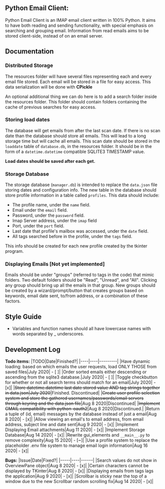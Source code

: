 ## Python Email Client:
Python Email Client is an IMAP email client written in 100% Python. It aims to have both reading and sending functionality, with special emphasis on searching and grouping email. Information from read emails aims to be stored client-side, instead of on an email server.

## Documentation

### Distributed Storage

The resources folder will have several files representing each and every email file stored. Each email will be stored in a file for easy access. This data serialization will be done with **CPickle**

An optional additional thing we can do here is to add a search folder inside the resources folder. This folder should contain folders containing the cache of previous searches for easy access.

### Storing load dates

The database will get emails from after the last scan date. If there is no scan date than the database should store all emails. This will lead to a long storage time but will cache all emails. This scan date should be stored in the `loaddate` table of `database.db`, in the resources folder. It should be in the form of a `datetime.datetime` compatible SQLITE3 TIMESTAMP value.

**Load dates should be saved after each get.**

### Storage Database

The storage database (`manager.db`) is intended to replace the `data.json` file storing dates and configuration info. The new table in the database should store profile information in a table called `profiles`. This data should include:

* The profile name, under the `name` field.
* Email under the `email` field.
* Password, under the `password` field.
* Imap Server address, under the `imap` field
* Port, under the `port` field.
* Last date that profile's mailbox was accessed, under the `date` field.
* All tags searched before in the profile, under the `tags` field.

This info should be created for each new profile created by the tkinter program.

### Displaying Emails [Not yet implemented]

Emails should be under "groups" (referred to tags in the code) that mimic folders. Two default folders should be "Read", "Unread", and "All". Clicking any group should bring up all the emails in that group. New groups should be created by a wizard/prompt/button that creates groups based on keywords, email date sent, to/from address, or a combination of these factors.

## Style Guide

* Variables and function names should all have lowercase names with words separated by _ underscores.

## Development Log

**Todo items:**
|TODO|Date|Finished?|
|----|----|---------|
|Have dynamic loading: based on which emails the user requests, load ONLY THOSE from saved files|July 2020| - [ ]|
|Order sorted emails either descending or ascending from the sqlite3 database.|July 2020| - [ ]|
|Toggle checkbutton for whether or not all search terms should match for an email|July 2020| - [x]|
|~~Store datetime.datetime last date stored value AND tag strings together in data.json|July 2020~~|Finished. Discontinued|
|~~Create user profile selection system and store the gathered usernames/passwords/email servers through keyring and the data.json file~~|Aug 8 2020|Discontinued|
|~~Implement GMAIL compatibility with python-oauth2~~|Aug 8 2020|Discontinued.|
|Return a tuple of (id, email) messages by the database instead of just a email|Aug 8 2020| - [x]|
|Allow viewing an email's to email address, from email address, subject line and date sent|Aug 9 2020| - [x]|
|Implement Displaying Email attachments|Aug 11 2020| - [x]|
|Implement Storage Database|Aug 14 2020| - [x]|
|Rewrite gui_elements and `__main__.py` to remove complexity|Aug 15 2020| - [~]|
|Use a profile system to replace the placeholder .env file system to manage email login information|Aug 16 2020| - [x]|

**Bugs:**
|Issue|Date|Fixed?|
|-----|----|------|
|Search values do not show in OverviewPane object|Aug 8 2020| - [x]|
|Certain characters cannot be displayed by TKinter|Aug 8 2020| - [x]|
|Displaying emails from tags lags the application|Aug 9 2020| - [x]|
|Scrollbar is sticky near the top of a window due to the new Scrollbar random scrolling fix|Aug 14 2020| - [x]|
